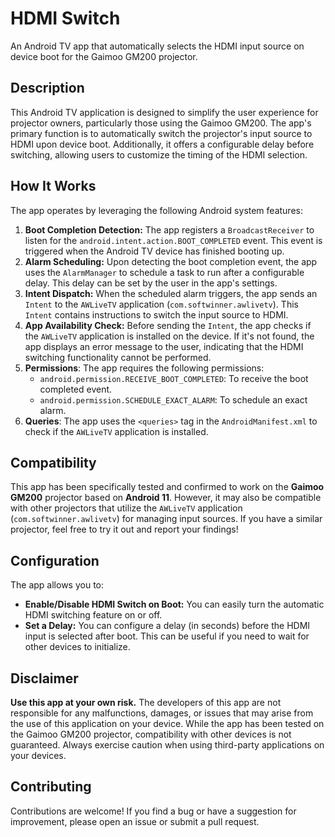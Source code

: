 # HDMI Switch

An Android TV app that automatically selects the HDMI input source on device boot for the Gaimoo GM200 projector.

## Description

This Android TV application is designed to simplify the user experience for projector owners, particularly those using the Gaimoo GM200. The app's primary function is to automatically switch the projector's input source to HDMI upon device boot. Additionally, it offers a configurable delay before switching, allowing users to customize the timing of the HDMI selection.

## How It Works

The app operates by leveraging the following Android system features:

1.  **Boot Completion Detection:** The app registers a `BroadcastReceiver` to listen for the `android.intent.action.BOOT_COMPLETED` event. This event is triggered when the Android TV device has finished booting up.
2.  **Alarm Scheduling:** Upon detecting the boot completion event, the app uses the `AlarmManager` to schedule a task to run after a configurable delay. This delay can be set by the user in the app's settings.
3.  **Intent Dispatch:** When the scheduled alarm triggers, the app sends an `Intent` to the `AWLiveTV` application (`com.softwinner.awlivetv`). This `Intent` contains instructions to switch the input source to HDMI.
4.  **App Availability Check:** Before sending the `Intent`, the app checks if the `AWLiveTV` application is installed on the device. If it's not found, the app displays an error message to the user, indicating that the HDMI switching functionality cannot be performed.
5. **Permissions**: The app requires the following permissions:
    * `android.permission.RECEIVE_BOOT_COMPLETED`: To receive the boot completed event.
    * `android.permission.SCHEDULE_EXACT_ALARM`: To schedule an exact alarm.
6. **Queries**: The app uses the `<queries>` tag in the `AndroidManifest.xml` to check if the `AWLiveTV` application is installed.

## Compatibility

This app has been specifically tested and confirmed to work on the **Gaimoo GM200** projector based on **Android 11**. However, it may also be compatible with other projectors that utilize the `AWLiveTV` application (`com.softwinner.awlivetv`) for managing input sources. If you have a similar projector, feel free to try it out and report your findings!

## Configuration

The app allows you to:

*   **Enable/Disable HDMI Switch on Boot:** You can easily turn the automatic HDMI switching feature on or off.
*   **Set a Delay:** You can configure a delay (in seconds) before the HDMI input is selected after boot. This can be useful if you need to wait for other devices to initialize.

## Disclaimer

**Use this app at your own risk.** The developers of this app are not responsible for any malfunctions, damages, or issues that may arise from the use of this application on your device. While the app has been tested on the Gaimoo GM200 projector, compatibility with other devices is not guaranteed. Always exercise caution when using third-party applications on your devices.

## Contributing

Contributions are welcome! If you find a bug or have a suggestion for improvement, please open an issue or submit a pull request.
